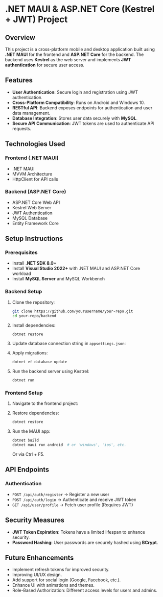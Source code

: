 # .NET MAUI & ASP.NET Core (Kestrel + JWT) Project

## Overview
This project is a cross-platform mobile and desktop application built using **.NET MAUI** for the frontend and **ASP.NET Core** for the backend. The backend uses **Kestrel** as the web server and implements **JWT authentication** for secure user access.

## Features
- **User Authentication**: Secure login and registration using JWT authentication.
- **Cross-Platform Compatibility**: Runs on Android and Windows 10.
- **RESTful API**: Backend exposes endpoints for authentication and user data management.
- **Database Integration**: Stores user data securely with **MySQL**.
- **Secure API Communication**: JWT tokens are used to authenticate API requests.

## Technologies Used
### Frontend (.NET MAUI)
- .NET MAUI
- MVVM Architecture
- HttpClient for API calls

### Backend (ASP.NET Core)
- ASP.NET Core Web API
- Kestrel Web Server
- JWT Authentication
- MySQL Database
- Entity Framework Core

## Setup Instructions

### Prerequisites
- Install **.NET SDK 8.0+**
- Install **Visual Studio 2022+** with .NET MAUI and ASP.NET Core workload
- Install **MySQL Server** and MySQL Workbench

### Backend Setup
1. Clone the repository:
   ```sh
   git clone https://github.com/yourusername/your-repo.git
   cd your-repo/backend
   ```
2. Install dependencies:
   ```sh
   dotnet restore
   ```
3. Update database connection string in `appsettings.json`:

4. Apply migrations:
   ```sh
   dotnet ef database update
   ```
5. Run the backend server using Kestrel:
   ```sh
   dotnet run
   ```

### Frontend Setup
1. Navigate to the frontend project:

2. Restore dependencies:
   ```sh
   dotnet restore
   ```
3. Run the MAUI app:
   ```sh
   dotnet build
   dotnet maui run android  # or 'windows', 'ios', etc.
   ```
   Or via Ctrl + F5.

## API Endpoints
### Authentication
- `POST /api/auth/register` → Register a new user
- `POST /api/auth/login` → Authenticate and receive JWT token
- `GET /api/user/profile` → Fetch user profile (Requires JWT)

## Security Measures
- **JWT Token Expiration**: Tokens have a limited lifespan to enhance security.
- **Password Hashing**: User passwords are securely hashed using **BCrypt**.


## Future Enhancements
- Implement refresh tokens for improved security.
- Improving UI/UX design.
- Add support for social login (Google, Facebook, etc.).
- Enhance UI with animations and themes.
- Role-Based Authorization: Different access levels for users and admins.


